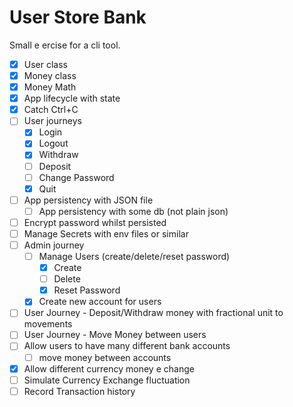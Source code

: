 # User Store Bank

Small e ercise for a cli tool.

- [x] User class
- [x] Money class
- [x] Money Math
- [x] App lifecycle with state
- [x] Catch Ctrl+C
- [ ] User journeys
    - [x] Login
    - [x] Logout
    - [x] Withdraw
    - [ ] Deposit
    - [ ] Change Password
    - [x] Quit
- [ ] App persistency with JSON file
    - [ ] App persistency with some db (not plain json)
- [ ] Encrypt password whilst persisted
- [ ] Manage Secrets with env files or similar
- [ ] Admin journey
    - [ ] Manage Users (create/delete/reset password)
      - [x] Create
      - [ ] Delete
      - [x] Reset Password
    - [x] Create new account for users
- [ ] User Journey - Deposit/Withdraw money with fractional unit to movements
- [ ] User Journey - Move Money between users
- [ ] Allow users to have many different bank accounts
    - [ ] move money between accounts
- [x] Allow different currency money e change
- [ ] Simulate Currency Exchange fluctuation
- [ ] Record Transaction history